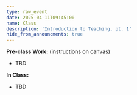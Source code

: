 ```yaml
---
type: raw_event
date: 2025-04-11T09:45:00
name: Class
description: 'Introduction to Teaching, pt. 1'
hide_from_announcments: true
---
```


 **Pre-class Work:** (instructions on canvas)
 * TBD

 **In Class:**
 * TBD

<!-- **Pre-class Work:** (instructions on canvas)
* Read:
  * [Validation in Dialectical Behavior Therapy (DBT)](https://frtc.ltd/blog/dbt-validation){:target="_blank"}{:rel="noopener noreferrer"}
  * [The Jobs I Didn’t See: My Misconceptions of the Academic Job Market by Evan Peck](https://medium.com/bucknell-hci/the-jobs-i-didnt-see-my-misconceptions-of-the-academic-job-market-9cb98b057422){:target="_blank"}{:rel="noopener noreferrer"}
  * [Most Ph.D.s aren’t professors. Everything one can do other than be… by Amy J. Ko](https://medium.com/bits-and-behavior/most-ph-d-s-arent-professors-13a741ef6868){:target="_blank"}{:rel="noopener noreferrer"}
* Answer the reflection questions

**In Class:** \[[slides](https://docs.google.com/presentation/d/1MduwEVqMNu4_B6cbwZxf1UdUItx6W1fz1F59XOclxII/edit?usp=share_link){:target="_blank"}{:rel="noopener noreferrer"}\]
* Part 1: Discussion of how to support your peers
* Part 2: Life after the Ph.D. -->
